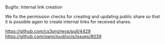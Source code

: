 Bugfix: Internal link creation

We fix the permission checks for creating and updating public share so that it is
possible again to create internal links for received shares.

https://github.com/cs3org/reva/pull/4429
https://github.com/owncloud/ocis/issues/8039
